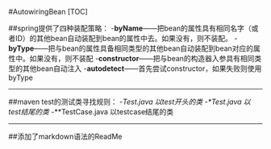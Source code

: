 #AutowiringBean
[TOC]

##spring提供了四种装配策略：
	-**byName**——把bean的属性具有相同名字（或者ID）的其他bean自动装配到bean的属性中去。如果没有，则不装配。
	-**byType**——把与bean的属性具备相同类型的其他bean自动装配到bean对应的属性中。如果没有，则不装配
	-**constructor**——把与bean的构造器入参具有相同类型的其他bean自动注入
	-**autodetect**——首先尝试constructor，如果失败则使用byType
* * *
##maven test的测试类寻找规则：
	-**Test*.java 以test开头的类
	-**\*Test.java 以test结尾的类
	-**\*TestCase.java 以testcase结尾的类

* * *
##添加了markdown语法的ReadMe